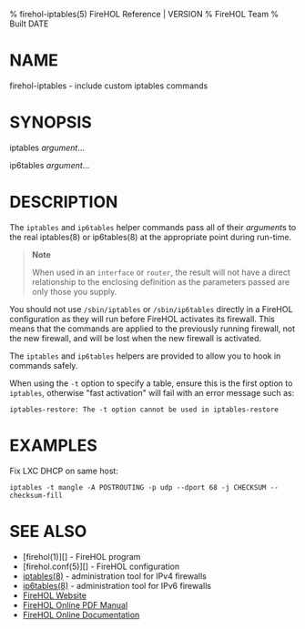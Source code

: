 % firehol-iptables(5) FireHOL Reference | VERSION
% FireHOL Team
% Built DATE

# NAME

firehol-iptables - include custom iptables commands
<!--
extra-manpage: firehol-ip6tables.5
contents-table:subcommand:iptables ip6tables:keyword-firehol-iptables:N:*all forbidden*:A wrapper for the system iptables command, to add custom iptables statements to a FireHOL firewall.
contents-table:helper:iptables ip6tables:keyword-firehol-ip6tables:N:*all forbidden*:A wrapper for the system iptables command, to add custom iptables statements to a FireHOL firewall.
  -->

# SYNOPSIS

iptables *argument*...

ip6tables *argument*...

# DESCRIPTION

The `iptables` and `ip6tables` helper commands pass all of their *argument*s
to the real iptables(8) or ip6tables(8) at the appropriate point during
run-time.

> **Note**
>
> When used in an `interface` or `router`, the result will not have a
> direct relationship to the enclosing definition as the parameters
> passed are only those you supply.

You should not use `/sbin/iptables` or `/sbin/ip6tables` directly in a
FireHOL configuration as they will run before FireHOL activates its
firewall. This means that the commands are applied to the previously
running firewall, not the new firewall, and will be lost when the new
firewall is activated.

The `iptables` and `ip6tables` helpers are provided to allow you to hook
in commands safely.

When using the `-t` option to specify a table, ensure this is the first
option to `iptables`, otherwise "fast activation" will fail with an error
message such as:

    iptables-restore: The -t option cannot be used in iptables-restore

# EXAMPLES

Fix LXC DHCP on same host:

~~~~
iptables -t mangle -A POSTROUTING -p udp --dport 68 -j CHECKSUM --checksum-fill
~~~~

# SEE ALSO

* [firehol(1)][] - FireHOL program
* [firehol.conf(5)][] - FireHOL configuration
* [iptables(8)](http://ipset.netfilter.org/iptables.man.html) - administration tool for IPv4 firewalls
* [ip6tables(8)](http://ipset.netfilter.org/ip6tables.man.html) - administration tool for IPv6 firewalls
* [FireHOL Website](http://firehol.org/)
* [FireHOL Online PDF Manual](http://firehol.org/firehol-manual.pdf)
* [FireHOL Online Documentation](http://firehol.org/documentation/)
